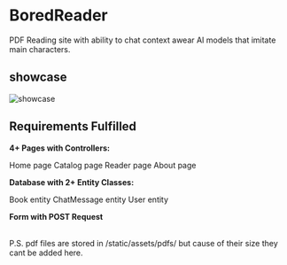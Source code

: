 
# BoredReader

PDF Reading site with ability to chat context awear AI models that imitate main characters.

## showcase
![showcase](showcase.gif)

## Requirements Fulfilled

**4+ Pages with Controllers:**

Home page 
Catalog page 
Reader page
About page 



**Database with 2+ Entity Classes:**

Book entity
ChatMessage entity
User entity


**Form with POST Request**

<br>
P.S. pdf files are stored in /static/assets/pdfs/
but cause of their size they cant be added here.